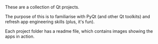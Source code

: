 These are a collection of Qt projects.

The purpose of this is to familiarise with PyQt (and other Qt toolkits) and refresh app engineering skills (plus, it's fun).

Each project folder has a readme file, which contains images showing the apps in action.
